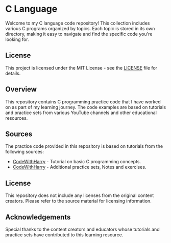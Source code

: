 # C Language
Welcome to my C language code repository! This collection includes various C programs organized by topics. Each topic is stored in its own directory, making it easy to navigate and find the specific code you're looking for.

## License

This project is licensed under the MIT License - see the [LICENSE](LICENSE) file for details.

## Overview

This repository contains C programming practice code that I have worked on as part of my learning journey. The code examples are based on tutorials and practice sets from various YouTube channels and other educational resources.

## Sources

The practice code provided in this repository is based on tutorials from the following sources:

- [CodeWithHarry](https://www.youtube.com/watch?v=aZb0iu4uGwA) - Tutorial on basic C programming concepts.
- [CodeWithHarry](https://www.codewithharry.com/notes/) - Additional practice sets, Notes and exercises.

## License

This repository does not include any licenses from the original content creators. Please refer to the source material for licensing information.

## Acknowledgements

Special thanks to the content creators and educators whose tutorials and practice sets have contributed to this learning resource.

